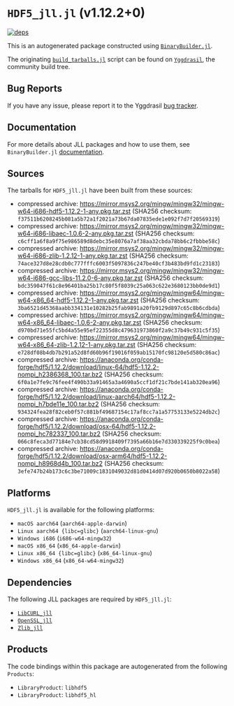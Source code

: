 # `HDF5_jll.jl` (v1.12.2+0)

[![deps](https://juliahub.com/docs/HDF5_jll/deps.svg)](https://juliahub.com/ui/Packages/HDF5_jll/w9xrx?page=2)

This is an autogenerated package constructed using [`BinaryBuilder.jl`](https://github.com/JuliaPackaging/BinaryBuilder.jl).

The originating [`build_tarballs.jl`](https://github.com/JuliaPackaging/Yggdrasil/blob/ed865e2a88bd56aed37b1f6a1f68b71c695a0926/H/HDF5/build_tarballs.jl) script can be found on [`Yggdrasil`](https://github.com/JuliaPackaging/Yggdrasil/), the community build tree.

## Bug Reports

If you have any issue, please report it to the Yggdrasil [bug tracker](https://github.com/JuliaPackaging/Yggdrasil/issues).

## Documentation

For more details about JLL packages and how to use them, see `BinaryBuilder.jl` [documentation](https://docs.binarybuilder.org/stable/jll/).

## Sources

The tarballs for `HDF5_jll.jl` have been built from these sources:

* compressed archive: https://mirror.msys2.org/mingw/mingw32/mingw-w64-i686-hdf5-1.12.2-1-any.pkg.tar.zst (SHA256 checksum: `f37511b6208245b081a5b72a1f2021a73b67da07835ede1e092f7d7f20569319`)
* compressed archive: https://mirror.msys2.org/mingw/mingw32/mingw-w64-i686-libaec-1.0.6-2-any.pkg.tar.zst (SHA256 checksum: `c6cff1a6f8a9f75e986589d8debc35e8076a7af38aa32cbda78bb6c2fbbbe58c`)
* compressed archive: https://mirror.msys2.org/mingw/mingw32/mingw-w64-i686-zlib-1.2.12-1-any.pkg.tar.zst (SHA256 checksum: `74ace327d8e28cdb0c777fffc6003f5097836c247be40cf3b483bd9fd1c23183`)
* compressed archive: https://mirror.msys2.org/mingw/mingw32/mingw-w64-i686-gcc-libs-11.2.0-6-any.pkg.tar.zst (SHA256 checksum: `bdc359047f61c8e96401ba25b17c80f5f8039c25a063c622e3680123bb0de9d1`)
* compressed archive: https://mirror.msys2.org/mingw/mingw64/mingw-w64-x86_64-hdf5-1.12.2-1-any.pkg.tar.zst (SHA256 checksum: `3ba6521d45368aabb334131e10282b25fab9891a20fb9129d897c65c8b6cdbda`)
* compressed archive: https://mirror.msys2.org/mingw/mingw64/mingw-w64-x86_64-libaec-1.0.6-2-any.pkg.tar.zst (SHA256 checksum: `d970bd71e55fc5bd4a55e95ef22355d8c479631973860f2a9c37b49c931c5f35`)
* compressed archive: https://mirror.msys2.org/mingw/mingw64/mingw-w64-x86_64-zlib-1.2.12-1-any.pkg.tar.zst (SHA256 checksum: `e728df08b4db7b291a52d8fd60b96f19016f059ab15170fc98120e5d580c86ac`)
* compressed archive: https://anaconda.org/conda-forge/hdf5/1.12.2/download/linux-64/hdf5-1.12.2-nompi_h2386368_100.tar.bz2 (SHA256 checksum: `6f0a1e7fe9c76fee4f490b33a91465a3a4690a5ccf1df21c7bde141ab320ea96`)
* compressed archive: https://anaconda.org/conda-forge/hdf5/1.12.2/download/linux-aarch64/hdf5-1.12.2-nompi_h7bde11e_100.tar.bz2 (SHA256 checksum: `934324fea28f82ceb0f57c881bf49687154c17af8cc7a1a57753133e5224db2c`)
* compressed archive: https://anaconda.org/conda-forge/hdf5/1.12.2/download/osx-64/hdf5-1.12.2-nompi_hc782337_100.tar.bz2 (SHA256 checksum: `066c8feca3d77184e7cb38cd58d9918409f7395a66b16e7d330339225f9c0bea`)
* compressed archive: https://anaconda.org/conda-forge/hdf5/1.12.2/download/osx-arm64/hdf5-1.12.2-nompi_h8968d4b_100.tar.bz2 (SHA256 checksum: `3efe747b24b173c6c3be71009c1831049032d81d0414d07d920b0650b8022a58`)

## Platforms

`HDF5_jll.jl` is available for the following platforms:

* `macOS aarch64` (`aarch64-apple-darwin`)
* `Linux aarch64 {libc=glibc}` (`aarch64-linux-gnu`)
* `Windows i686` (`i686-w64-mingw32`)
* `macOS x86_64` (`x86_64-apple-darwin`)
* `Linux x86_64 {libc=glibc}` (`x86_64-linux-gnu`)
* `Windows x86_64` (`x86_64-w64-mingw32`)

## Dependencies

The following JLL packages are required by `HDF5_jll.jl`:

* [`LibCURL_jll`](https://github.com/JuliaBinaryWrappers/LibCURL_jll.jl)
* [`OpenSSL_jll`](https://github.com/JuliaBinaryWrappers/OpenSSL_jll.jl)
* [`Zlib_jll`](https://github.com/JuliaBinaryWrappers/Zlib_jll.jl)

## Products

The code bindings within this package are autogenerated from the following `Products`:

* `LibraryProduct`: `libhdf5`
* `LibraryProduct`: `libhdf5_hl`
